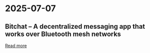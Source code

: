 # 2025-07-07

## Bitchat – A decentralized messaging app that works over Bluetooth mesh networks

[Read more](https://github.com/jackjackbits/bitchat)
